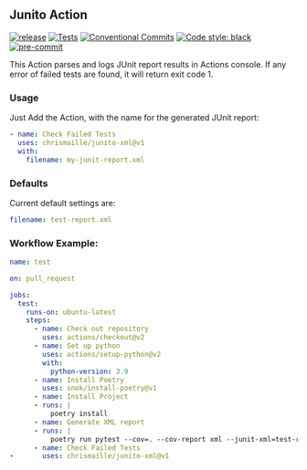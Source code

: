 ## Junito Action

[![release](https://img.shields.io/github/release/chrismaille/junito.svg)](https://github.com/chrismaille/junito/releases/latest)
[![Tests](https://github.com/chrismaille/junito/workflows/tests/badge.svg)](https://github.com/chrismaille/junito/actions)
[![Conventional Commits](https://img.shields.io/badge/Conventional%20Commits-1.0.0-yellow.svg)](https://conventionalcommits.org)
[![Code style: black](https://img.shields.io/badge/code%20style-black-000000.svg)](https://github.com/psf/black)
[![pre-commit](https://img.shields.io/badge/pre--commit-enabled-brightgreen?logo=pre-commit&logoColor=white)](https://github.com/pre-commit/pre-commit)

This Action parses and logs JUnit report results in Actions console. If any error of failed tests are found,
it will return exit code 1.

### Usage

Just Add the Action, with the name for the generated JUnit report:

```yml
- name: Check Failed Tests
  uses: chrismaille/junito-xml@v1
  with:
    filename: my-junit-report.xml
```

### Defaults

Current default settings are:

```yaml
filename: test-report.xml
```

### Workflow Example:

```yaml
name: test

on: pull_request

jobs:
  test:
    runs-on: ubuntu-latest
    steps:
      - name: Check out repository
        uses: actions/checkout@v2
      - name: Set up python
        uses: actions/setup-python@v2
        with:
          python-version: 3.9
      - name: Install Poetry
        uses: snok/install-poetry@v1
      - name: Install Project
      - runs: |
          poetry install
      - name: Generate XML report
      - runs: |
          poetry run pytest --cov=. --cov-report xml --junit-xml=test-report.xml || true
      - name: Check Failed Tests
-       uses: chrismaille/junito-xml@v1
```
